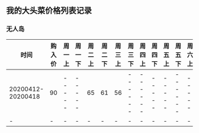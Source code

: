 ## 我的大头菜价格列表记录

### 无人岛

|时间|购入价|周一上|周一下|周二上|周二下|周三上|周三下|周四上|周四下|周五上|周五下|周六上|周六下|
|----|------|-----|-----|------|-----|-----|------|------|-----|-----|------|-----|------|
|20200412-20200418|90|-----|-----|65|61|56|------|------|-----|-----|------|-----|------|
|-|-|-|-|-|-|-|-|-|-|-|-|-|-|
